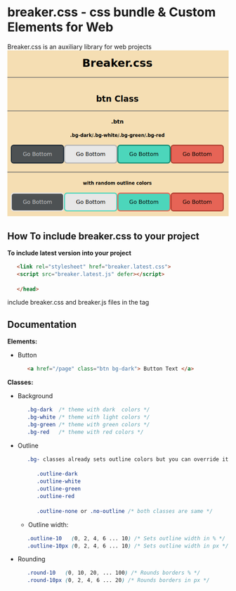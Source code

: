 # breaker.css - css bundle & Custom Elements for Web

Breaker.css is an auxiliary library for web projects
![Representation of breaker.css library](https://raw.githubusercontent.com/Lexographics/breaker.css/main/img/repr.png)


## How To include breaker.css to your project

**To include latest version into your project**
```html
   <link rel="stylesheet" href="breaker.latest.css">
   <script src="breaker.latest.js" defer></script>

   </head>
```
include breaker.css and breaker.js files in the **<head>** tag




## Documentation

**Elements:**
- Button
   ```html
      <a href="/page" class="btn bg-dark"> Button Text </a>
   ```


**Classes:**
- Background
   ```css
      .bg-dark  /* theme with dark  colors */
      .bg-white /* theme with light colors */
      .bg-green /* theme with green colors */
      .bg-red   /* theme with red colors */
   ```

- Outline
   ```css
      .bg- classes already sets outline colors but you can override it with:
      
         .outline-dark
         .outline-white
         .outline-green
         .outline-red

         .outline-none or .no-outline /* both classes are same */
   ```
   * Outline width:
   ```css
      .outline-10   (0, 2, 4, 6 ... 10) /* Sets outline width in % */
      .outline-10px (0, 2, 4, 6 ... 10) /* Sets outline width in px */
   ```


- Rounding
   ```css
      .round-10   (0, 10, 20, ... 100) /* Rounds borders % */
      .round-10px (0, 2, 4, 6 ... 20) /* Rounds borders in px */
   ```
